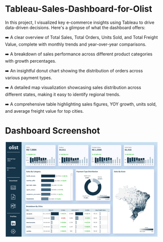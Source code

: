 # Tableau-Sales-Dashboard-for-Olist
In this project, I visualized key e-commerce insights using Tableau to drive data-driven decisions.
Here's a glimpse of what the dashboard offers:

➡️ A clear overview of Total Sales, Total Orders, Units Sold, and Total Freight Value, complete with monthly trends and year-over-year comparisons.

➡️ A breakdown of sales performance across different product categories with growth percentages.

➡️ An insightful donut chart showing the distribution of orders across various payment types.

➡️ A detailed map visualization showcasing sales distribution across different states, making it easy to identify regional trends.

➡️ A comprehensive table highlighting sales figures, YOY growth, units sold, and average freight value for top cities.

# Dashboard Screenshot

![Screenshot](/Olist_Summary.png)
